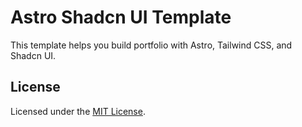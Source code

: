 # Astro Shadcn UI Template

This template helps you build portfolio with Astro, Tailwind CSS, and Shadcn UI.

## License

Licensed under the [MIT License](LICENSE).
